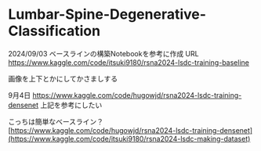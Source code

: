 # Lumbar-Spine-Degenerative-Classification

2024/09/03 
ベースラインの構築Notebookを参考に作成
URL
https://www.kaggle.com/code/itsuki9180/rsna2024-lsdc-training-baseline

画像を上下とかにしてかさましする

9月4日
https://www.kaggle.com/code/hugowjd/rsna2024-lsdc-training-densenet
上記を参考にしたい

こっちは簡単なベースライン？
[https://www.kaggle.com/code/hugowjd/rsna2024-lsdc-training-densenet](https://www.kaggle.com/code/itsuki9180/rsna2024-lsdc-making-dataset)
